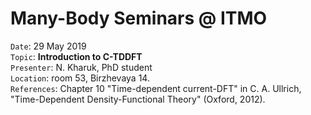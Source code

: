 # Many-Body Seminars @ ITMO

``Date``: 29 May 2019 \
``Topic``: **Introduction to C-TDDFT** \
``Presenter``: N. Kharuk, PhD student \
``Location``: room 53, Birzhevaya 14. \
``References``: Chapter 10 "Time-dependent current-DFT" in C. A. Ullrich, "Time-Dependent Density-Functional Theory" (Oxford, 2012). 


